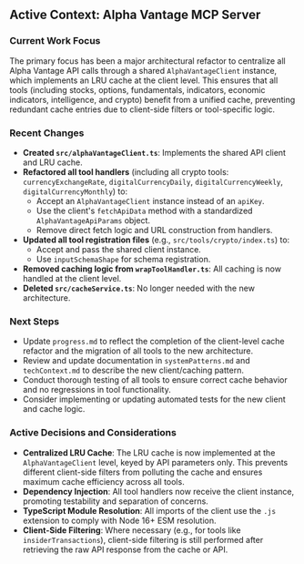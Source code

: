 ## Active Context: Alpha Vantage MCP Server

### Current Work Focus

The primary focus has been a major architectural refactor to centralize all Alpha Vantage API calls through a shared `AlphaVantageClient` instance, which implements an LRU cache at the client level. This ensures that all tools (including stocks, options, fundamentals, indicators, economic indicators, intelligence, and crypto) benefit from a unified cache, preventing redundant cache entries due to client-side filters or tool-specific logic.

### Recent Changes

- **Created `src/alphaVantageClient.ts`**: Implements the shared API client and LRU cache.
- **Refactored all tool handlers** (including all crypto tools: `currencyExchangeRate`, `digitalCurrencyDaily`, `digitalCurrencyWeekly`, `digitalCurrencyMonthly`) to:
  - Accept an `AlphaVantageClient` instance instead of an `apiKey`.
  - Use the client's `fetchApiData` method with a standardized `AlphaVantageApiParams` object.
  - Remove direct fetch logic and URL construction from handlers.
- **Updated all tool registration files** (e.g., `src/tools/crypto/index.ts`) to:
  - Accept and pass the shared client instance.
  - Use `inputSchemaShape` for schema registration.
- **Removed caching logic from `wrapToolHandler.ts`**: All caching is now handled at the client level.
- **Deleted `src/cacheService.ts`**: No longer needed with the new architecture.

### Next Steps

- Update `progress.md` to reflect the completion of the client-level cache refactor and the migration of all tools to the new architecture.
- Review and update documentation in `systemPatterns.md` and `techContext.md` to describe the new client/caching pattern.
- Conduct thorough testing of all tools to ensure correct cache behavior and no regressions in tool functionality.
- Consider implementing or updating automated tests for the new client and cache logic.

### Active Decisions and Considerations

- **Centralized LRU Cache**: The LRU cache is now implemented at the `AlphaVantageClient` level, keyed by API parameters only. This prevents different client-side filters from polluting the cache and ensures maximum cache efficiency across all tools.
- **Dependency Injection**: All tool handlers now receive the client instance, promoting testability and separation of concerns.
- **TypeScript Module Resolution**: All imports of the client use the `.js` extension to comply with Node 16+ ESM resolution.
- **Client-Side Filtering**: Where necessary (e.g., for tools like `insiderTransactions`), client-side filtering is still performed after retrieving the raw API response from the cache or API.
